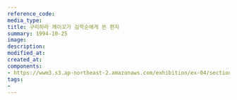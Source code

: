 ```yaml
---
reference_code:
media_type:
title: 구리하라 께이꼬가 김학순에게 쓴 편지
summary: 1994-10-25
image:
description:
modified_at:
created_at:
components:
- https://wwm3.s3.ap-northeast-2.amazonaws.com/exhibition/ex-04/section-02/21_구리하라+께이꼬가+김학순에게+쓴+편지.JPG
tags:
-
---
```


